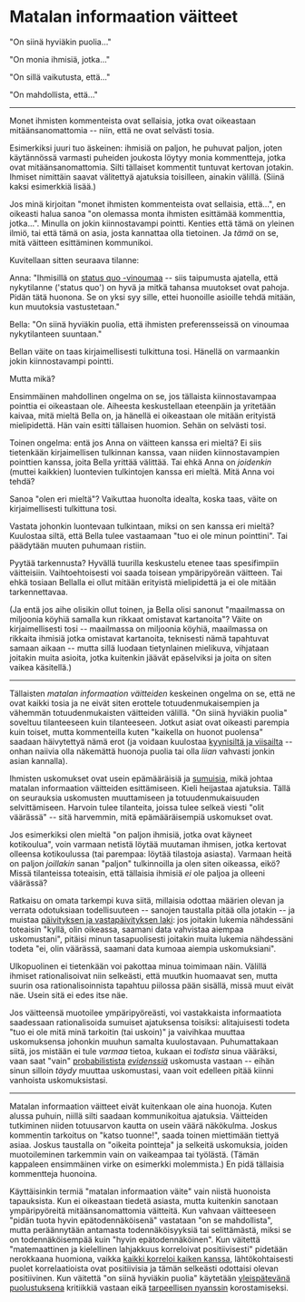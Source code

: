 # Matalan informaation väitteet

"On siinä hyviäkin puolia..."

"On monia ihmisiä, jotka..."

"On sillä vaikutusta, että..."

"On mahdollista, että..."

---

Monet ihmisten kommenteista ovat sellaisia, jotka ovat oikeastaan mitäänsanomattomia -- niin, että ne ovat selvästi tosia.

Esimerkiksi juuri tuo äskeinen: ihmisiä on paljon, he puhuvat paljon, joten käytännössä varmasti puheiden joukosta löytyy monia kommentteja, jotka ovat mitäänsanomattomia. Silti tällaiset kommentit tuntuvat kertovan jotakin. Ihmiset nimittäin saavat välitettyä ajatuksia toisilleen, ainakin välillä. (Siinä kaksi esimerkkiä lisää.)

Jos minä kirjoitan "monet ihmisten kommenteista ovat sellaisia, että...", en oikeasti halua sanoa "on olemassa monta ihmisten esittämää kommenttia, jotka...". Minulla on jokin kiinnostavampi pointti. Kenties että tämä on yleinen ilmiö, tai että tämä on asia, josta kannattaa olla tietoinen. Ja *tämä* on se, mitä väitteen esittäminen kommunikoi.

Kuvitellaan sitten seuraava tilanne:

Anna: "Ihmisillä on [status quo -vinoumaa](https://en.wikipedia.org/wiki/Status_quo_bias) -- siis taipumusta ajatella, että nykytilanne ('status quo') on hyvä ja mitkä tahansa muutokset ovat pahoja. Pidän tätä huonona. Se on yksi syy sille, ettei huonoille asioille tehdä mitään, kun muutoksia vastustetaan."

Bella: "On siinä hyviäkin puolia, että ihmisten preferensseissä on vinoumaa nykytilanteen suuntaan."

Bellan väite on taas kirjaimellisesti tulkittuna tosi. Hänellä on varmaankin jokin kiinnostavampi pointti.

Mutta mikä?

Ensimmäinen mahdollinen ongelma on se, jos tällaista kiinnostavampaa pointtia ei oikeastaan ole. Aiheesta keskustellaan eteenpäin ja yritetään kaivaa, mitä mieltä Bella on, ja hänellä ei oikeastaan ole mitään erityistä mielipidettä. Hän vain esitti tällaisen huomion. Sehän on selvästi tosi.

Toinen ongelma: entä jos Anna on väitteen kanssa eri mieltä? Ei siis tietenkään kirjaimellisen tulkinnan kanssa, vaan niiden kiinnostavampien pointtien kanssa, joita Bella yrittää välittää. Tai ehkä Anna on *joidenkin* (muttei kaikkien) luontevien tulkintojen kanssa eri mieltä. Mitä Anna voi tehdä?

Sanoa "olen eri mieltä"? Vaikuttaa huonolta idealta, koska taas, väite on kirjaimellisesti tulkittuna tosi.

Vastata johonkin luontevaan tulkintaan, miksi on sen kanssa eri mieltä? Kuulostaa siltä, että Bella tulee vastaamaan "tuo ei ole minun pointtini". Tai päädytään muuten puhumaan ristiin.

Pyytää tarkennusta? Hyvällä tuurilla keskustelu etenee taas spesifimpiin väitteisiin. Vaihtoehtoisesti voi saada toisean ympäripyöreän väitteen. Tai ehkä tosiaan Bellalla ei ollut mitään erityistä mielipidettä ja ei ole mitään tarkennettavaa.

(Ja entä jos aihe olisikin ollut toinen, ja Bella olisi sanonut "maailmassa on miljoonia köyhiä samalla kun rikkaat omistavat kartanoita"? Väite on kirjaimellisesti tosi -- maailmassa on miljoonia köyhiä, maailmassa on rikkaita ihmisiä jotka omistavat kartanoita, teknisesti nämä tapahtuvat samaan aikaan -- mutta sillä luodaan tietynlainen mielikuva, vihjataan joitakin muita asioita, jotka kuitenkin jäävät epäselviksi ja joita on siten vaikea käsitellä.)

---

Tällaisten *matalan informaation väitteiden* keskeinen ongelma on se, että ne ovat kaikki tosia ja ne eivät siten erottele totuudenmukaisempien ja vähemmän totuudenmukaisten väitteiden välillä. "On siinä hyviäkin puolia" soveltuu tilanteeseen kuin tilanteeseen. Jotkut asiat ovat oikeasti parempia kuin toiset, mutta kommenteilla kuten "kaikella on huonot puolensa" saadaan häivytettyä nämä erot (ja voidaan kuulostaa [kyynisiltä ja viisailta](https://ollij.fi/epi/negatiivisuus) -- onhan naiivia olla näkemättä huonoja puolia tai olla *liian* vahvasti jonkin asian kannalla).

Ihmisten uskomukset ovat usein epämääräisiä ja [sumuisia](https://ollij.fi/epi/sumuiset_ajatukset), mikä johtaa matalan informaation väitteiden esittämiseen. Kieli heijastaa ajatuksia. Tällä on seurauksia uskomusten muuttamiseen ja totuudenmukaisuuden selvittämiseen. Harvoin tulee tilanteita, joissa tulee selkeä viesti "olit väärässä" -- sitä harvemmin, mitä epämääräisempiä uskomukset ovat.

Jos esimerkiksi olen mieltä "on paljon ihmisiä, jotka ovat käyneet kotikoulua", voin varmaan netistä löytää muutaman ihmisen, jotka kertovat olleensa kotikoulussa (tai parempaa: löytää tilastoja asiasta). Varmaan heitä on paljon *joillakin* sanan "paljon" tulkinnoilla ja olen siten oikeassa, eikö? Missä tilanteissa toteaisin, että tällaisia ihmisiä *ei* ole paljoa ja olleeni väärässä?

Ratkaisu on omata tarkempi kuva siitä, millaisia odottaa määrien olevan ja verrata odotuksiaan todellisuuteen -- sanojen taustalla pitää olla jotakin -- ja muistaa [päivityksen ja vastapäivityksen laki](https://ollij.fi/epi/miksi_todennakoisyydet): jos joitakin lukemia nähdessäni toteaisin "kyllä, olin oikeassa, saamani data vahvistaa aiempaa uskomustani", pitäisi minun tasapuolisesti joitakin muita lukemia nähdessäni todeta "ei, olin väärässä, saamani data kumoaa aiempia uskomuksiani".

Ulkopuolinen ei tietenkään voi pakottaa minua toimimaan näin. Välillä ihmiset rationalisoivat niin selkeästi, että muutkin huomaavat sen, mutta suurin osa rationalisoinnista tapahtuu piilossa pään sisällä, missä muut eivät näe. Usein sitä ei edes itse näe.

Jos väitteensä muotoilee ympäripyöreästi, voi vastakkaista informaatiota saadessaan rationalisoida sumuiset ajatuksensa toisiksi: alitajuisesti todeta "tuo ei ole mitä minä tarkoitin (tai uskoin)" ja vaivihkaa muuttaa uskomuksensa johonkin muuhun samalta kuulostavaan. Puhumattakaan siitä, jos mistään ei tule *varmaa* tietoa, kukaan ei *todista* sinua vääräksi, vaan saat "vain" [probabilistista](https://ollij.fi/epi/probabilistinen_ajattelu) [*evidenssiä*](https://ollij.fi/epi/uskomusten_muutos) uskomusta vastaan -- eihän sinun silloin *täydy* muuttaa uskomustasi, vaan voit edelleen pitää kiinni vanhoista uskomuksistasi.

---

Matalan informaation väitteet eivät kuitenkaan ole aina huonoja. Kuten alussa puhuin, niillä silti saadaan kommunikoitua ajatuksia. Väitteiden tutkiminen niiden totuusarvon kautta on usein väärä näkökulma. Joskus kommentin tarkoitus on "katso tuonne!", saada toinen miettimään tiettyä asiaa. Joskus taustalla on "oikeita pointteja" ja selkeitä uskomuksia, joiden muotoileminen tarkemmin vain on vaikeampaa tai työlästä. (Tämän kappaleen ensimmäinen virke on esimerkki molemmista.) En pidä tällaisia kommentteja huonoina.

Käyttäisinkin termiä "matalan informaation väite" vain niistä huonoista tapauksista. Kun ei oikeastaan tiedetä asiasta, mutta kuitenkin sanotaan ympäripyöreitä mitäänsanomattomia väitteitä. Kun vahvaan väitteeseen "pidän tuota hyvin epätodennäköisenä" vastataan "on se mahdollista", mutta peräännytään antamasta todennäköisyyksiä tai selittämästä, miksi se on todennäköisempää kuin "hyvin epätodennäköinen". Kun väitettä "matemaattinen ja kielellinen lahjakkuus korreloivat positiivisesti" pidetään nerokkaana huomiona, vaikka [kaikki korreloi kaiken kanssa](https://gwern.net/everything), lähtökohtaisesti puolet korrelaatioista ovat positiivisia ja tämän selkeästi odottaisi olevan positiivinen. Kun väitettä "on siinä hyviäkin puolia" käytetään [yleispätevänä puolustuksena](https://gwernollij.fi/epi/symmetrian_rikkominen) kritiikkiä vastaan eikä [tarpeellisen nyanssin](https://ollij.fi/epi/sumuiset_ajatukset) korostamiseksi.
